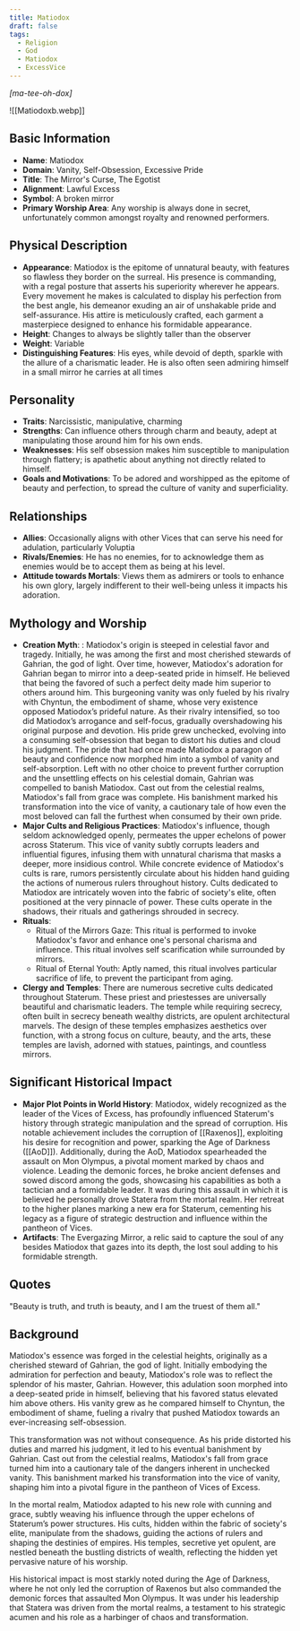 ```yaml
---
title: Matiodox
draft: false
tags:
  - Religion
  - God
  - Matiodox
  - ExcessVice
---
```

*[ma-tee-oh-dox]*

![[Matiodoxb.webp]]
## Basic Information

- **Name**: Matiodox
- **Domain**: Vanity, Self-Obsession, Excessive Pride
- **Title**: The Mirror's Curse, The Egotist
- **Alignment**: Lawful Excess
- **Symbol**: A broken mirror
- **Primary Worship Area**: Any worship is always done in secret, unfortunately common amongst royalty and renowned performers. 

## Physical Description

- **Appearance**: Matiodox is the epitome of unnatural beauty, with features so flawless they border on the surreal. His presence is commanding, with a regal posture that asserts his superiority wherever he appears. Every movement he makes is calculated to display his perfection from the best angle, his demeanor exuding an air of unshakable pride and self-assurance. His attire is meticulously crafted, each garment a masterpiece designed to enhance his formidable appearance. 
- **Height**: Changes to always be slightly taller than the observer
- **Weight**: Variable
- **Distinguishing Features**: His eyes, while devoid of depth, sparkle with the allure of a charismatic leader. He is also often seen admiring himself in a small mirror he carries at all times

## Personality

- **Traits**: Narcissistic, manipulative, charming
- **Strengths**: Can influence others through charm and beauty, adept at manipulating those around him for his own ends.
- **Weaknesses**: His self obsession makes him susceptible to manipulation through flattery; is apathetic about anything not directly related to himself.
- **Goals and Motivations**: To be adored and worshipped as the epitome of beauty and perfection, to spread the culture of vanity and superficiality.

## Relationships

- **Allies**: Occasionally aligns with other Vices that can serve his need for adulation, particularly Voluptia
- **Rivals/Enemies**: He has no enemies, for to acknowledge them as enemies would be to accept them as being at his level. 
- **Attitude towards Mortals**: Views them as admirers or tools to enhance his own glory, largely indifferent to their well-being unless it impacts his adoration.

## Mythology and Worship

- **Creation Myth**: : Matiodox's origin is steeped in celestial favor and tragedy. Initially, he was among the first and most cherished stewards of Gahrian, the god of light. Over time, however, Matiodox's adoration for Gahrian began to mirror into a deep-seated pride in himself. He believed that being the favored of such a perfect deity made him superior to others around him. This burgeoning vanity was only fueled by his rivalry with Chyntun, the embodiment of shame, whose very existence opposed Matiodox’s prideful nature. As their rivalry intensified, so too did Matiodox’s arrogance and self-focus, gradually overshadowing his original purpose and devotion. His pride grew unchecked, evolving into a consuming self-obsession that began to distort his duties and cloud his judgment. The pride that had once made Matiodox a paragon of beauty and confidence now morphed him into a symbol of vanity and self-absorption. Left with no other choice to prevent further corruption and the unsettling effects on his celestial domain, Gahrian was compelled to banish Matiodox. Cast out from the celestial realms, Matiodox's fall from grace was complete. His banishment marked his transformation into the vice of vanity, a cautionary tale of how even the most beloved can fall the furthest when consumed by their own pride.
- **Major Cults and Religious Practices**: Matiodox's influence, though seldom acknowledged openly, permeates the upper echelons of power across Staterum. This vice of vanity subtly corrupts leaders and influential figures, infusing them with unnatural charisma that masks a deeper, more insidious control. While concrete evidence of Matiodox's cults is rare, rumors persistently circulate about his hidden hand guiding the actions of numerous rulers throughout history. Cults dedicated to Matiodox are intricately woven into the fabric of society's elite, often positioned at the very pinnacle of power. These cults operate in the shadows, their rituals and gatherings shrouded in secrecy.
- **Rituals**: 
	- Ritual of the Mirrors Gaze: This ritual is performed to invoke Matiodox's favor and enhance one's personal charisma and influence. This ritual involves self scarification while surrounded by mirrors. 
	- Ritual of Eternal Youth: Aptly named, this ritual involves particular sacrifice of life, to prevent the participant from aging. 
- **Clergy and Temples**: There are numerous secretive cults dedicated throughout Staterum. These priest and priestesses are universally beautiful and charismatic leaders. The temple while requiring secrecy, often built in secrecy beneath wealthy districts, are opulent architectural marvels. The design of these temples emphasizes aesthetics over function, with a strong focus on culture, beauty, and the arts, these temples are lavish, adorned with statues, paintings, and countless mirrors.

## Significant Historical Impact

- **Major Plot Points in World History**: Matiodox, widely recognized as the leader of the Vices of Excess, has profoundly influenced Staterum's history through strategic manipulation and the spread of corruption. His notable achievement includes the corruption of [[Raxenos]], exploiting his desire for recognition and power, sparking the Age of Darkness ([[AoD]]). Additionally, during the AoD, Matiodox spearheaded the assault on Mon Olympus, a pivotal moment marked by chaos and violence. Leading the demonic forces, he broke ancient defenses and sowed discord among the gods, showcasing his capabilities as both a tactician and a formidable leader. It was during this assault in which it is believed he personally drove Statera from the mortal realm. Her retreat to the higher planes marking a new era for Staterum, cementing his legacy as a figure of strategic destruction and influence within the pantheon of Vices.
- **Artifacts**: The Evergazing Mirror, a relic said to capture the soul of any besides Matiodox that gazes into its depth, the lost soul adding to his formidable strength. 

## Quotes

"Beauty is truth, and truth is beauty, and I am the truest of them all."

## Background

Matiodox's essence was forged in the celestial heights, originally as a cherished steward of Gahrian, the god of light. Initially embodying the admiration for perfection and beauty, Matiodox's role was to reflect the splendor of his master, Gahrian. However, this adulation soon morphed into a deep-seated pride in himself, believing that his favored status elevated him above others. His vanity grew as he compared himself to Chyntun, the embodiment of shame, fueling a rivalry that pushed Matiodox towards an ever-increasing self-obsession.

This transformation was not without consequence. As his pride distorted his duties and marred his judgment, it led to his eventual banishment by Gahrian. Cast out from the celestial realms, Matiodox's fall from grace turned him into a cautionary tale of the dangers inherent in unchecked vanity. This banishment marked his transformation into the vice of vanity, shaping him into a pivotal figure in the pantheon of Vices of Excess.

In the mortal realm, Matiodox adapted to his new role with cunning and grace, subtly weaving his influence through the upper echelons of Staterum’s power structures. His cults, hidden within the fabric of society's elite, manipulate from the shadows, guiding the actions of rulers and shaping the destinies of empires. His temples, secretive yet opulent, are nestled beneath the bustling districts of wealth, reflecting the hidden yet pervasive nature of his worship.

His historical impact is most starkly noted during the Age of Darkness, where he not only led the corruption of Raxenos but also commanded the demonic forces that assaulted Mon Olympus. It was under his leadership that Statera was driven from the mortal realms, a testament to his strategic acumen and his role as a harbinger of chaos and transformation.
